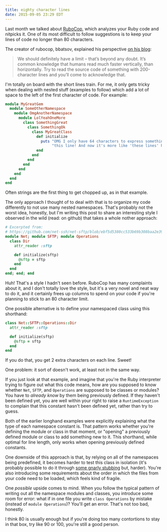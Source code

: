 ```yaml
---
title: eighty character lines
date: 2015-09-05 23:29 EDT
---
```


Last month we talked about [RuboCop][cop], which analyzes your Ruby code and
nitpicks it. One of its most difficult to follow suggestions is to keep your
lines of code no longer than 80 characters.

[cop]: {{site.baseurl}}2015/rubocop

The creator of rubocop, bbatsov, explained his perspective [on his
blog][batsov]:

[batsov]: http://batsov.com/articles/2013/06/26/the-elements-of-style-in-ruby-number-1-maximum-line-length/

> We should definitely have a limit – that’s beyond any doubt. It’s common
> knowledge that humans read much faster vertically, than horizontally. Try to
> read the source code of something with 200-character lines and you’ll come to
> acknowledge that.

I'm totally on board with the short lines train. For me, it only gets tricky
when dealing with nested stuff (examples to follow) which add a lot of space to
the left of the first character of code. For example:

```ruby
module MyGreatGem
  module SomeOtherNamespace
    module OmgAnotherNamespace
      module LolYeahOneMore
        class SomethingGreat
          class SomethingOk
            class MyGreatClass
              def initialize
                puts "OMG I only have 64 characters to express something on " \
                     "this line! And now it's more like 'these lines' haha"
              end
            end
          end
        end
      end
    end
  end
end
```

Often strings are the first thing to get chopped up, as in that example.

The only approach I thought of to deal with that is to organize my code
differently to not use many nested namespaces. That's probably not the worst
idea, honestly, but I'm writing this post to share an interesting style I
observed in the wild (read: on github) that takes a whole nother approach:

```ruby
# Excerpted from:
# https://github.com/net-ssh/net-sftp/blob/ebf5d5380cc533b69b308baa2e396e4a18abc900/lib/net/sftp/operations/dir.rb
module Net; module SFTP; module Operations
  class Dir
    attr_reader :sftp

    def initialize(sftp)
      @sftp = sftp
    end
  end
end; end; end
```

Huh! That's a style I hadn't seen before. RuboCop has many complaints about it,
and I don't totally love the style, but it's a very novel and neat way to do it,
and it certainly frees up columns to spend on your code if you're planning to
stick to an 80 character limit.

One possible alternative is to define your namespaced class using this
shorthand:

```ruby
class Net::SFTP::Operations::Dir
  attr_reader :sftp

  def initialize(sftp)
    @sftp = sftp
  end
end
```

If you do that, you get 2 extra characters on each line. Sweet!

One problem: it sort of doesn't work, at least not in the same way.

If you just look at that example, and imagine that you're the Ruby interpreter
trying to figure out what this code means, how are you supposed to know whether
`Net`, `SFTP`, and `Operations` are supposed to be classes or modules? You have
to *already know* by them being previously defined. If they haven't been defined
yet, you are well within your right to raise a `RuntimeException` to complain
that this constant hasn't been defined yet, rather than try to guess.

Both of the earlier longhand examples were explicitly explaining what the type
of each namespace constant is. That pattern works whether you're defining the
module or class in that moment, or "opening" a previously defined module or
class to add something new to it. This shorthand, while optimal for line length,
only works when opening previously defined constants.

One downside of this approach is that, by relying on all of the namespaces being
predefined, it becomes harder to test this class in isolation (it's probably
possible to do it through [some gnarly stubbing][stubbing] but, harder). You're
also introducing some requirements about the order in which the files from your
code need to be loaded, which feels kind of fragile.

[stubbing]: {{site.baseurl}}2015/stubbing-constants/

One *possible* upside comes to mind. When you follow the typical pattern of
writing out all the namespace modules and classes, you introduce some room for
error: what if in one file you write `class Operations` by mistake (instead of
`module Operations`)? You'll get an error. That's not too bad, honestly.

I think 80 is usually enough but if you're doing too many contortions to stay
in that box, try like 90 or 100, you're still a good person.
